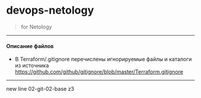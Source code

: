 # devops-netology

> for Netology 

---

#### Описание файлов
- В Terraform/.gitignore перечислены игнорируемые файлы и каталоги из источника https://github.com/github/gitignore/blob/master/Terraform.gitignore

---
new line 02-git-02-base z3
